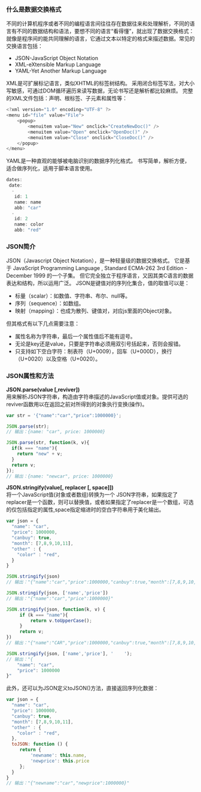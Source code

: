 ### 什么是数据交换格式
不同的计算机程序或者不同的编程语言间往往存在数据往来和处理解析，不同的语言有不同的数据结构和语法，要想不同的语言“看得懂”，就出现了数据交换格式：就像是程序间的能共同理解的语言，它通过文本以特定的格式来描述数据。常见的交换语言包括：

* JSON-JavaScript Object Notation
* XML-eXtensible Markup Language
* YAML-Yet Another Markup Language

XML是可扩展标记语言，类似XHTML的标签树结构。
采用闭合标签写法，对大小写敏感，可通过DOM循环遍历来读写数据，无论书写还是解析都比较麻烦。
完整的XML文件包括：声明、根标签、子元素和属性等：

``` js
<?xml version="1.0" encoding="UTF-8" ?>
<menu id="file" value="File">
    <popup>
        <menuitem value="New" onclick="CreateNewDoc()" />
        <menuitem value="Open" onclick="OpenDoc()" />
        <menuitem value="Close" onclick="CloseDoc()" />
    </popup>
</menu>
```
YAML是一种直观的能够被电脑识别的数据序列化格式。
书写简单，解析方便，适合做序列化，适用于脚本语言使用。

```js
dates: 
 date: 
  - 
   id: 1
   name: name
   abb: "car"
  - 
   id: 2
   name: color
   abb: "red"
```

### JSON简介
JSON（Javascript Object Notation），是一种轻量级的数据交换格式。
它是基于 JavaScript Programming Language , Standard ECMA-262 3rd Edition - December 1999 的一个子集。
但它完全独立于程序语言，又因其类C语言的数据表达和结构，所以运用广泛。
JSON是键值对的序列化集合，值的取值可以是：

* 标量（scalar）：如数值、字符串、布尔、null等。
* 序列（sequence）：如数组。
* 映射（mapping）：也成为散列、键值对，对应js里面的Object对象。  

但其格式有以下几点需要注意：

* 属性名称为字符串，最后一个属性值后不能有逗号。
* 无论是key还是value，只要是字符串必须用双引号括起来，否则会报错。
* 只支持如下空白字符：制表符（U+0009），回车（U+000D），换行（U+0020）以及空格（U+0020）。

### JSON属性和方法

**JSON.parse(value [,reviver])**            
用来解析JSON字符串，构造由字符串描述的JavaScript值或对象。提供可选的reviver函数用以在返回之前对所得到的对象执行变换(操作)。
```js
var str = '{"name":"car","price":1000000}';

JSON.parse(str);
// 输出：{name: "car", price: 1000000}

JSON.parse(str, function(k, v){
  if(k === "name"){
    return "new" + v;
  }
  return v;
});
// 输出：{name: "newcar", price: 1000000}
```

**JSON.stringify(value[, replacer [, space]])**         
将一个JavaScript值(对象或者数组)转换为一个 JSON字符串，如果指定了replacer是一个函数，则可以替换值，或者如果指定了replacer是一个数组，可选的仅包括指定的属性,space指定缩进时的空白字符串用于美化输出。

```js
var json = {
  "name": "car",
  "price": 1000000,
  "canbuy": true,
  "month": [7,8,9,10,11],
  "other" : {
    "color" : "red",
  }
}

JSON.stringify(json)
// 输出："{"name":"car","price":1000000,"canbuy":true,"month":[7,8,9,10,11],"other":{"color":"red"}}"

JSON.stringify(json, ['name','price'])
// 输出："{"name":"car","price":1000000}"

JSON.stringify(json, function(k, v) {
     if (k === "name"){
         return v.toUpperCase();
     }
     return v;
})
// 输出："{"name":"CAR","price":1000000,"canbuy":true,"month":[7,8,9,10,11],"other":{"color":"red"}}"

JSON.stringify(json, ['name','price'], '    ');
// 输出："{
    "name": "car",
    "price": 1000000
}"

```
此外，还可以为JSON定义toJSON()方法，直接返回序列化数据：
``` js
var json = {
  "name": "car",
  "price": 1000000,
  "canbuy": true,
  "month": [7,8,9,10,11],
  "other" : {
    "color" : "red",
  },
  toJSON: function () {
     return { 
         'newname': this.name,
         'newprice': this.price
     };
  }
}
// 输出："{"newname":"car","newprice":1000000}"
```





